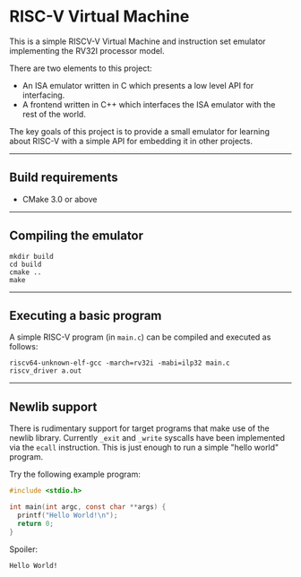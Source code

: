 # RISC-V Virtual Machine

This is a simple RISCV-V Virtual Machine and instruction set emulator implementing the RV32I processor model.

There are two elements to this project:
- An ISA emulator written in C which presents a low level API for interfacing.
- A frontend written in C++ which interfaces the ISA emulator with the rest of the world.

The key goals of this project is to provide a small emulator for learning about RISC-V with a simple API for embedding it in other projects.


----
## Build requirements
- CMake 3.0 or above


----
## Compiling the emulator
```
mkdir build
cd build
cmake ..
make
```


----
## Executing a basic program

A simple RISC-V program (in `main.c`) can be compiled and executed as follows:
```
riscv64-unknown-elf-gcc -march=rv32i -mabi=ilp32 main.c
riscv_driver a.out
```


----
## Newlib support

There is rudimentary support for target programs that make use of the newlib library.
Currently `_exit` and `_write` syscalls have been implemented via the `ecall` instruction.  This is just enough to run a simple "hello world" program.

Try the following example program:

```C
#include <stdio.h>

int main(int argc, const char **args) {
  printf("Hello World!\n");
  return 0;
}
```

Spoiler:
```
Hello World!
```